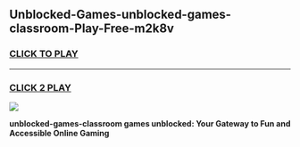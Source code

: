 
## Unblocked-Games-unblocked-games-classroom-Play-Free-m2k8v
<h3>
<a href="https://premium76.site?title=unblocked-games-classroom&ref=23A">CLICK TO PLAY</a></h3>
<hr>

<h3>
<a href="https://premium76.site?title=unblocked-games-classroom&ref=23A">CLICK 2 PLAY</a>
  
</h3>

<a href="https://premium76.site?title=unblocked-games-classroom&ref=23A"><img src="https://clearcache.store/games.png"></a>


**unblocked-games-classroom games unblocked: Your Gateway to Fun and Accessible Online Gaming**
